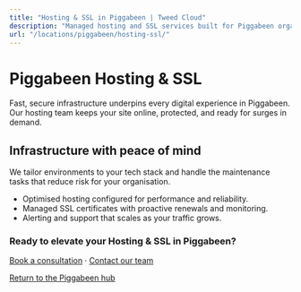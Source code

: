 ```yaml
---
title: "Hosting & SSL in Piggabeen | Tweed Cloud"
description: "Managed hosting and SSL services built for Piggabeen organisations."
url: "/locations/piggabeen/hosting-ssl/"
---
```


# Piggabeen Hosting & SSL

Fast, secure infrastructure underpins every digital experience in Piggabeen. Our hosting team keeps your site online, protected, and ready for surges in demand.

## Infrastructure with peace of mind

We tailor environments to your tech stack and handle the maintenance tasks that reduce risk for your organisation.

- Optimised hosting configured for performance and reliability.
- Managed SSL certificates with proactive renewals and monitoring.
- Alerting and support that scales as your traffic grows.

### Ready to elevate your Hosting & SSL in Piggabeen?

[Book a consultation](/consultation/) · [Contact our team](/contact/)

[Return to the Piggabeen hub](/locations/piggabeen/)
